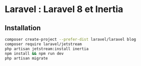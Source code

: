 # Laravel : Laravel 8 et Inertia

## Installation

```bash
composer create-project --prefer-dist laravel/laravel blog
composer require laravel/jetstream
php artisan jetstream:install inertia
npm install && npm run dev
php artisan migrate
```
